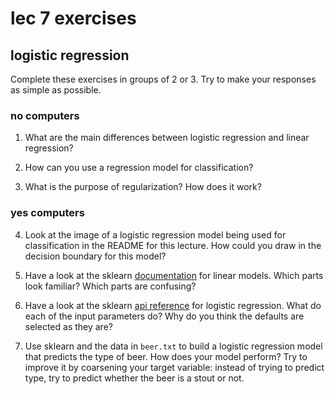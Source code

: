 <!-- author: Jason Dolatshahi -->

# lec 7 exercises
## logistic regression

Complete these exercises in groups of 2 or 3. Try to make your responses as
simple as possible.

### no computers

1) What are the main differences between logistic regression and linear
regression?

2) How can you use a regression model for classification?

3) What is the purpose of regularization? How does it work?

### yes computers
4) Look at the image of a logistic regression model being used for
classification in the README for this lecture. How could you draw in the
decision boundary for this model?

5) Have a look at the sklearn
[documentation](http://scikit-learn.org/stable/modules/linear_model.html)
for linear models. Which parts look familiar? Which parts are confusing?

6) Have a look at the sklearn
[api
reference](http://scikit-learn.org/stable/modules/generated/sklearn.linear_model.LogisticRegression.html#sklearn.linear_model.LogisticRegression)
for logistic regression. What do each of the input parameters do? Why do you
think the defaults are selected as they are?

7) Use sklearn and the data in `beer.txt` to build a logistic regression model that
predicts the type of beer. How does your model perform? Try to improve it by
coarsening your target variable: instead of trying to predict type, try to
predict whether the beer is a stout or not.
